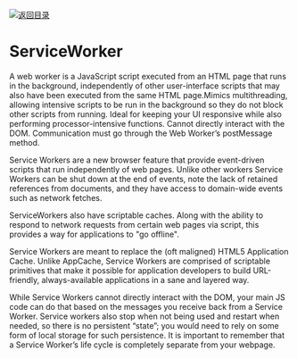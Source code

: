 [![返回目录](https://parg.co/US3)](https://parg.co/UGZ) 
 


# ServiceWorker



A web worker is a JavaScript script executed from an HTML page that runs in the background, independently of other user-interface scripts that may also have been executed from the same HTML page.Mimics multithreading, allowing intensive scripts to be run in the background so they do not block other scripts from running. Ideal for keeping your UI responsive while also performing processor-intensive functions. Cannot directly interact with the DOM. Communication must go through the Web Worker’s postMessage method.




Service Workers are a new browser feature that provide event-driven scripts that run independently of web pages. Unlike other workers Service Workers can be shut down at the end of events, note the lack of retained references from documents, and they have access to domain-wide events such as network fetches. 


ServiceWorkers also have scriptable caches. Along with the ability to respond to network requests from certain web pages via script, this provides a way for applications to "go offline".


Service Workers are meant to replace the (oft maligned) HTML5 Application Cache. Unlike AppCache, Service Workers are comprised of scriptable primitives that make it possible for application developers to build URL-friendly, always-available applications in a sane and layered way.


While Service Workers cannot directly interact with the DOM, your main JS code can do that based on the messages you receive back from a Service Worker. Service workers also stop when not being used and restart when needed, so there is no persistent “state”; you would need to rely on some form of local storage for such persistence. It is important to remember that a Service Worker’s life cycle is completely separate from your webpage.


